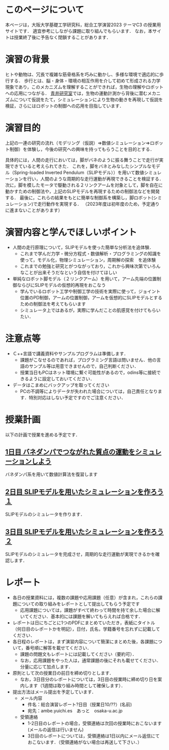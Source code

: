 # このページについて
本ページは，大阪大学基礎工学研究科，総合工学演習2023 テーマC3 の授業用サイトです．
適宜参考にしながら課題に取り組んでもらいます．
なお，本サイトは授業終了後に予告なく閉鎖することがあります．

# 演習の背景
ヒトや動物は、冗長で複雑な筋骨格系を巧みに動かし、多様な環境で適応的に歩行する．
歩行とは、脳・身体・環境の相互作用を介して初めて形成される力学現象であり，このメカニズムを理解することができれば，生物の理解やロボットへの応用につながる．
[青井研究室](https://mechbiosys.me.es.osaka-u.ac.jp/)では，生物の運動計測から背後に潜むメカニズムについて仮説をたて，シミュレーションにより生物の動きを再現して仮説を検証，さらにはロボットの制御への応用を目指しています．

# 演習目的
上記の一連の研究の流れ（モデリング（仮説）=>数値シミュレーション=>ロボット制御）を体験し，今後の研究への興味を持ってもらうことを目的とする．

具体的には，人間の走行においては，脚がバネのように振る舞うことで走行が実現できていると考えられてきた．
これを，脚をバネとみなしたシンプルなモデル（Spring-loaded Inverted Pendulum（SLIPモデル））を用いて数値シミュレーションを行い，人間のような周期的な走行運動が再現できることを検証する．
次に，脚を模したモータで駆動される２リンクアームを対象として，脚を自在に動かすための制御法や，上記のSLIPモデルを再現するための制御法などを開発する．
最後に，これらの結果をもとに簡単な制御系を構築し，脚ロボット(シミュレーション)で走行動作を実現する．
（2023年度は初年度のため，予定通りに進まないことがあります）

# 演習内容と学んでほしいポイント
-  人間の走行原理について，SLIPモデルを使った簡単な分析法を追体験．
   -  これまで学んだ力学・微分方程式・数値解析・プログラミングの知識を使って，モデル化，物理シミュレーション，周期解の探索　を追体験
   -  これまでの勉強と研究とがつながっており，これから興味次第でいろんなことが出来そうだなという自信を付けてほしい
-  単純なロボット脚モデル（２リンクアーム）を用いて，アーム先端の位置制御ならびにSLIPモデルの仮想的再現をおこなう
   -  学んでいるロボット工学や制御工学の技術を実際に使って，ジョイント位置のPD制御，アームの位置制御，アームを仮想的にSLIPモデルとするための制御法を考えてもらいます
   -  シミュレータ上ではあるが，実際に学んだことの肌感覚を付けてもらいたい．

# 注意点等
- Ｃ++言語で講義資料やサンプルプログラムは準備します．
  - 課題がこなせるのであれば，プログラミング言語は問いません．他の言語のサンプル等は用意できませんので，自己判断ください．
  - 授業当日もPCはネット環境に繋ぐ可能性があるので，odins等に接続できるように設定しておいてください．
- データはこまめにバックアップを取ってください
  - PCの不調等によりデータが失われた場合については，自己責任となります．特別対応はしない予定ですのでご注意ください．

# 授業計画
以下の計画で授業を進める予定です．

## [1日目 バネダンパでつながれた質点の運動をシミュレーションしよう](https://github.com/amby-1/sogoenshu_2023/blob/main/Day_1.md)
バネダンパ系を用いて数値計算法を復習します

## [2日目 SLIPモデルを用いたシミュレーションを作ろう１](https://github.com/amby-1/sogoenshu_2023/blob/main/Day_2-3.md)
SLIPモデルのシミュレータを作ります．

## [3日目 SLIPモデルを用いたシミュレーションを作ろう２](https://github.com/amby-1/sogoenshu_2023/blob/main/Day_2-3.md)
SLIPモデルのシミュレータを完成させ，周期的な走行運動が実現できるかを確認します．

# レポート
- 各日の授業資料には，複数の課題や応用課題（任意）が含まれ，これらの課題についての取り組みをレポートとして提出してもらう予定です
  - 応用課題については，課題がすべて終わって時間を持て余した場合に解いてください．基本的には課題を解いてもらえれば合格です．
- レポートは日にちごとに1つのPDFにまとめていただき，表紙にタイトル（何日目のレポートかを明記），日付，氏名，学籍番号を忘れずに記載してください．
- 各日程のレポートは，まず演習内容について簡潔にまとめた後，各課題について，番号順に解答を載せてください．
  - 課題の問題文もレポートには記載してください（要約可）．
  - なお，応用課題をやった人は，通常課題の後にそれも載せてください．分量に応じて加点します．
- 原則として次の授業日の前日を締め切りとします．
   - なお，3日目分のレポートについては，3日目の授業時に締め切り日を案内します（1週間は取り組み時間として確保します）．
- 提出方法はメール提出を予定しています．
  - メール内容
    - 件名：総合演習レポート?日目（授業日10/??）(名前)
    - 宛先：ambe.yuichi.es　あっと　osaka-u.ac.jp
  - 受領連絡
    - 1-2日目のレポートの場合，受領連絡は次回の授業時におこないます(メールの返信は行いません)
    - 3日目のレポートについては，受領連絡は1日以内にメール返信にておこないます．（受領連絡がない場合は再送して下さい．）
